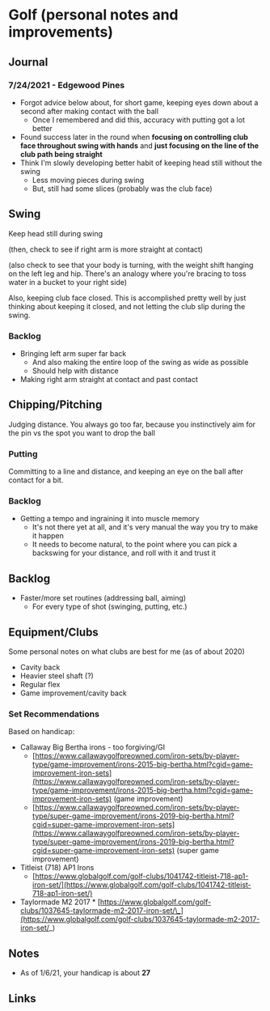 # Golf (personal notes and improvements)

## Journal

### 7/24/2021 - Edgewood Pines

- Forgot advice below about, for short game, keeping eyes down about a second after making contact with the ball
  - Once I remembered and did this, accuracy with putting got a lot better
- Found success later in the round when **focusing on controlling club face throughout swing with hands** and **just focusing on the line of the club path being straight**
- Think I'm slowly developing better habit of keeping head still without the swing
  - Less moving pieces during swing
  - But, still had some slices (probably was the club face)

## Swing

Keep head still during swing

(then, check to see if right arm is more straight at contact)

(also check to see that your body is turning, with the weight shift hanging on the left leg and hip. There's an analogy where you're bracing to toss water in a bucket to your right side)

Also, keeping club face closed. This is accomplished pretty well by just thinking about keeping it closed, and not letting the club slip during the swing.

### Backlog

- Bringing left arm super far back
  - And also making the entire loop of the swing as wide as possible
  - Should help with distance
- Making right arm straight at contact and past contact

## Chipping/Pitching

Judging distance. You always go too far, because you instinctively aim for the pin vs the spot you want to drop the ball

### Putting

Committing to a line and distance, and keeping an eye on the ball after contact for a bit.

### Backlog

- Getting a tempo and ingraining it into muscle memory
  - It's not there yet at all, and it's very manual the way you try to make it happen
  - It needs to become natural, to the point where you can pick a backswing for your distance, and roll with it and trust it

## Backlog

- Faster/more set routines (addressing ball, aiming)
  - For every type of shot (swinging, putting, etc.)

## Equipment/Clubs

Some personal notes on what clubs are best for me (as of about 2020)

- Cavity back
- Heavier steel shaft (?)
- Regular flex
- Game improvement/cavity back

### Set Recommendations

Based on handicap:

- Callaway Big Bertha irons - too forgiving/GI
  - [https://www.callawaygolfpreowned.com/iron-sets/by-player-type/game-improvement/irons-2015-big-bertha.html?cgid=game-improvement-iron-sets](https://www.callawaygolfpreowned.com/iron-sets/by-player-type/game-improvement/irons-2015-big-bertha.html?cgid=game-improvement-iron-sets) (game improvement)
  - [https://www.callawaygolfpreowned.com/iron-sets/by-player-type/super-game-improvement/irons-2019-big-bertha.html?cgid=super-game-improvement-iron-sets](https://www.callawaygolfpreowned.com/iron-sets/by-player-type/super-game-improvement/irons-2019-big-bertha.html?cgid=super-game-improvement-iron-sets) (super game improvement)
- Titleist (718) AP1 Irons
  - [https://www.globalgolf.com/golf-clubs/1041742-titleist-718-ap1-iron-set/](https://www.globalgolf.com/golf-clubs/1041742-titleist-718-ap1-iron-set/)
- Taylormade M2 2017 \* [https://www.globalgolf.com/golf-clubs/1037645-taylormade-m2-2017-iron-set/\_](https://www.globalgolf.com/golf-clubs/1037645-taylormade-m2-2017-iron-set/_)

## Notes

- As of 1/6/21, your handicap is about **27**

## Links
